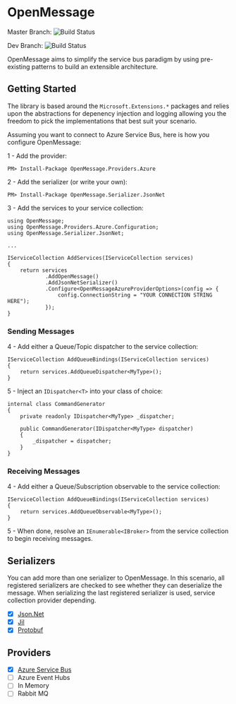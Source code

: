 # OpenMessage

Master Branch: ![Build Status](https://im5tu.visualstudio.com/_apis/public/build/definitions/e4fcda74-9f33-4672-b774-b4419099857c/2/badge)

Dev Branch: ![Build Status](https://im5tu.visualstudio.com/_apis/public/build/definitions/e4fcda74-9f33-4672-b774-b4419099857c/5/badge)

OpenMessage aims to simplify the service bus paradigm by using pre-existing patterns to build an extensible architecture.

## Getting Started

The library is based around the `Microsoft.Extensions.*` packages and relies upon the abstractions for depenency injection and logging allowing you the freedom to pick the implementations that best suit your scenario.

Assuming you want to connect to Azure Service Bus, here is how you configure OpenMessage:

1 - Add the provider: 

    PM> Install-Package OpenMessage.Providers.Azure

2 - Add the serializer (or write your own):

    PM> Install-Package OpenMessage.Serializer.JsonNet
    
3 - Add the services to your service collection: 

    using OpenMessage;
    using OpenMessage.Providers.Azure.Configuration;
    using OpenMessage.Serializer.JsonNet;
    
    ...
    
    IServiceCollection AddServices(IServiceCollection services)
    {
        return services
                .AddOpenMessage()
                .AddJsonNetSerializer()
                .Configure<OpenMessageAzureProviderOptions>(config => {
                    config.ConnectionString = "YOUR CONNECTION STRING HERE");    
                });
    }
    
### Sending Messages

4 - Add either a Queue/Topic dispatcher to the service collection:

    IServiceCollection AddQueueBindings(IServiceCollection services)
    {
        return services.AddQueueDispatcher<MyType>();    
    }
    
5 - Inject an `IDispatcher<T>` into your class of choice:

    internal class CommandGenerator
    {
        private readonly IDispatcher<MyType> _dispatcher;
        
        public CommandGenerator(IDispatcher<MyType> dispatcher)
        {
            _dispatcher = dispatcher;    
        }    
    }
    
### Receiving Messages

4 - Add either a Queue/Subscription observable to the service collection:

    IServiceCollection AddQueueBindings(IServiceCollection services)
    {
        return services.AddQueueObservable<MyType>();    
    }

5 - When done, resolve an `IEnumerable<IBroker>` from the service collection to begin receiving messages.

## Serializers

You can add more than one serializer to OpenMessage. In this scenario, all registered serializers are checked to see whether they can deserialize the message. When serializing the last registered serializer is used, service collection provider depending.

- [x] [Json.Net](http://www.nuget.org/packages/OpenMessage.Serializer.JsonNet/)
- [x] [Jil](http://www.nuget.org/packages/OpenMessage.Serializer.Jil/)
- [x] [Protobuf](http://www.nuget.org/packages/OpenMessage.Serializer.ProtobufNet/)

## Providers

- [x] [Azure Service Bus](http://www.nuget.org/packages/OpenMessage.Providers.Azure/)
- [ ] Azure Event Hubs
- [ ] In Memory
- [ ] Rabbit MQ